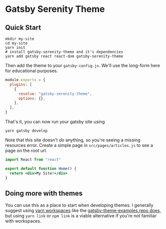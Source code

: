 # Gatsby Serenity Theme

## Quick Start

```shell
mkdir my-site
cd my-site
yarn init
# install gatsby-serenity-theme and it's dependencies
yarn add gatsby react react-dom gatsby-serenity-theme
```

Then add the theme to your `gatsby-config.js`. We'll use the long-form
here for educational purposes.

```javascript
module.exports = {
  plugins: [
    {
      resolve: "gatsby-serenity-theme",
      options: {},
    },
  ],
}
```

That's it, you can now run your gatsby site using

```shell
yarn gatsby develop
```

Note that this site doesn't _do_ anything, so you're seeing a missing
resources error. Create a simple page in `src/pages/articles.js` to see a
page on the root url.

```jsx
import React from "react"

export default function Home() {
  return <div>My Site!</div>
}
```

## Doing more with themes

You can use this as a place to start when developing themes. I
generally suggest using [yarn
workspaces](https://yarnpkg.com/lang/en/docs/workspaces/) like the
[gatsby-theme-examples repo
does](https://github.com/ChristopherBiscardi/gatsby-theme-examples),
but using `yarn link` or `npm link` is a viable alternative if you're
not familiar with workspaces.
